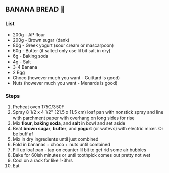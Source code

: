 ## BANANA BREAD 🍌

### List

+ 200g - AP flour
+ 200g - Brown sugar (dank)
+ 80g - Greek yogurt (sour cream or mascarpoon)
+ 60g - Butter (if salted only use lil bit salt in dry)
+ 6g - Baking soda
+ 4g - Salt
+ 3-4 Banana
+ 2 Egg
+ Choco (however much you want - Guittard is good)
+ Nuts (however much you want - Menards is good)

### Steps

1. Preheat oven 175C/350F
2. Spray 8 1/2 x 4 1/2" (21.5 x 11.5 cm) loaf pan with nonstick spray and line with parchment paper with overhang on long sides for rise
3. Mix **flour**, **baking soda**, and **salt** in bowl and set aside
4. Beat **brown sugar**, **butter**, and **yogurt** (or watevs) with electric mixer. Or be buff af
5. Mix in dry ingredients until just combined
6. Fold in bananas + choco + nuts until combined
7. Fill up loaf pan - tap on counter lil bit to get rid some air bubbles
8. Bake for 60ish minutes or until toothpick comes out pretty not wet
9. Cool on a rack for like 1-3hrs
10. Eat